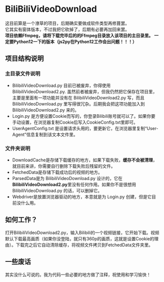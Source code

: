 # BiliBiliVideoDownload
这目前算是一个潦草的项目，后期确实要做成软件类型再修葺罢。  
它其实有窗体版本，不过我把它砍掉了，后期有必要再加回来罢。  
**项目依赖Ffmpeg，请将下载完毕后的的Ffmpeg目录放入该项目的主目录里。**
**一定要Python12一下的版本（js2py在Python12工作会出问题！！！）**
## 项目结构说明
### 主目录文件说明
- BilibiliVideoDownload.py 目前已被废弃，你得使用 BilibiliVideoDownload2.py. 虽然前者被废弃，但我仍然把它保存在项目里，主要是里面有一项功能并没有在 BilibiliVideoDownload2.py 写，而且 BilibiliVideoDownload.py 里写得很冗杂。后期我会把这项功能加入到 BilibiliVideoDownload2.py 来的。  
- Login.py 是方便设置Cookie而写的，你登录Bilibili账号就可以了。如果你要手动设置，在浏览器复制Cookie后写入CookieConfig.txt里即可。
- UserAgentConfig.txt 是设置请求头用的，要更新它，在浏览器里复制“User-Agent”信息复制到该文本文件里。
### 文件夹说明
- DownloadCache是存储下载缓存的地方，如果下载失败，**缓存不会被清理**，就目前来讲，你需要自行删除下载失败后残留的文件。  
- FetchedData是存储下载成功后的视频的地方。
- ParsedData是为 BilibiliVideoDownload.py 设计的，它在**BilibiliVideoDownload2.py**里没有任何作用。如果你不是很想用 BilibiliVideoDownload.py 的话，可以删掉它。
- Webdriver是放置浏览器驱动的地方，本意就是为 Login.py 创建，但是它目前没什么用。
## 如何工作？
打开BilibiliVideoDownload2.py，输入Bilibili的一个视频链接，它开始下载。视频默认下载最高画质（如果你没登陆，就只有360p的画质，这就是设置Cookie的理由）。下载完之后它自动清除缓存，将视频文件拷贝到FetchedData文件夹里。
## 一些废话
其实没什么可说的。我为代码一些必要的地方做了注释，祝使用和学习愉快！
